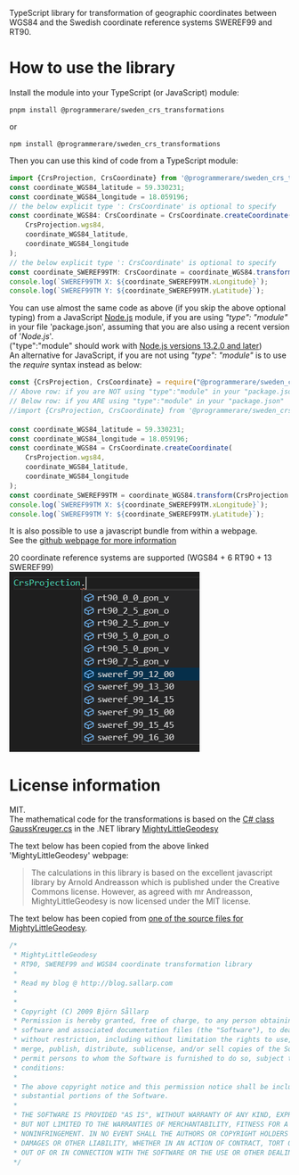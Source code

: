 TypeScript library for transformation of geographic coordinates between WGS84 and the Swedish coordinate reference systems SWEREF99 and RT90.

# How to use the library

Install the module into your TypeScript (or JavaScript) module:

```shell-script
pnpm install @programmerare/sweden_crs_transformations
```
or
```shell-script
npm install @programmerare/sweden_crs_transformations
```

Then you can use this kind of code from a TypeScript module:
```typescript
import {CrsProjection, CrsCoordinate} from '@programmerare/sweden_crs_transformations';
const coordinate_WGS84_latitude = 59.330231;
const coordinate_WGS84_longitude = 18.059196;
// the below explicit type ': CrsCoordinate' is optional to specify
const coordinate_WGS84: CrsCoordinate = CrsCoordinate.createCoordinate(
    CrsProjection.wgs84,
    coordinate_WGS84_latitude,      
    coordinate_WGS84_longitude
);
// the below explicit type ': CrsCoordinate' is optional to specify
const coordinate_SWEREF99TM: CrsCoordinate = coordinate_WGS84.transform(CrsProjection.sweref_99_tm);
console.log(`SWEREF99TM X: ${coordinate_SWEREF99TM.xLongitude}`);
console.log(`SWEREF99TM Y: ${coordinate_SWEREF99TM.yLatitude}`);
```
You can use almost the same code as above (if you skip the above optional typing) from a JavaScript [Node.js](https://nodejs.org) module, if you are using *"type": "module"* in your file 'package.json', assuming that you are also using a recent version of '*Node.js*'.  
("type":"module" should work with [Node.js versions 13.2.0 and later](https://nodejs.medium.com/announcing-core-node-js-support-for-ecmascript-modules-c5d6dc29b663))  
An alternative for JavaScript, if you are not using *"type": "module"*  is to use the *require* syntax instead as below:

```javascript
const {CrsProjection, CrsCoordinate} = require("@programmerare/sweden_crs_transformations");
// Above row: if you are NOT using "type":"module" in your "package.json"
// Below row: if you ARE using "type":"module" in your "package.json"
//import {CrsProjection, CrsCoordinate} from '@programmerare/sweden_crs_transformations';

const coordinate_WGS84_latitude = 59.330231;
const coordinate_WGS84_longitude = 18.059196;
const coordinate_WGS84 = CrsCoordinate.createCoordinate(
    CrsProjection.wgs84,
    coordinate_WGS84_latitude,      
    coordinate_WGS84_longitude
);
const coordinate_SWEREF99TM = coordinate_WGS84.transform(CrsProjection.sweref_99_tm);
console.log(`SWEREF99TM X: ${coordinate_SWEREF99TM.xLongitude}`);
console.log(`SWEREF99TM Y: ${coordinate_SWEREF99TM.yLatitude}`);
```

It is also possible to use a javascript bundle from within a webpage.  
See the [github webpage for more information](https://github.com/TomasJohansson/sweden_crs_transformations_4typescript)

20 coordinate reference systems are supported (WGS84 + 6 RT90 + 13 SWEREF99)  
![rt90_sweref](https://github.com/TomasJohansson/sweden_crs_transformations_4typescript/blob/typescript_SwedenCrsTransformations/docs/images/rt90_sweref.png?raw=true)

# License information

MIT.  
The mathematical code for the transformations is based on the [C# class GaussKreuger.cs](https://github.com/bjornsallarp/MightyLittleGeodesy/blob/master/MightyLittleGeodesy/Classes/GaussKreuger.cs) in the .NET library [MightyLittleGeodesy](https://github.com/bjornsallarp/MightyLittleGeodesy/)

The text below has been copied from the above linked 'MightyLittleGeodesy' webpage:
> The calculations in this library is based on the excellent javascript library by Arnold Andreasson which is published under the Creative Commons license. However, as agreed with mr Andreasson, MightyLittleGeodesy is now licensed under the MIT license.

The text below has been copied from [one of the source files for MightyLittleGeodesy](https://github.com/bjornsallarp/MightyLittleGeodesy/blob/83491fc6e7454f5d90d792610b317eca7a332334/MightyLittleGeodesy/Classes/GaussKreuger.cs).
```C#
/*
 * MightyLittleGeodesy 
 * RT90, SWEREF99 and WGS84 coordinate transformation library
 * 
 * Read my blog @ http://blog.sallarp.com
 * 
 * 
 * Copyright (C) 2009 Björn Sållarp
 * Permission is hereby granted, free of charge, to any person obtaining a copy of this 
 * software and associated documentation files (the "Software"), to deal in the Software 
 * without restriction, including without limitation the rights to use, copy, modify, 
 * merge, publish, distribute, sublicense, and/or sell copies of the Software, and to 
 * permit persons to whom the Software is furnished to do so, subject to the following 
 * conditions:
 * 
 * The above copyright notice and this permission notice shall be included in all copies or 
 * substantial portions of the Software.
 * 
 * THE SOFTWARE IS PROVIDED "AS IS", WITHOUT WARRANTY OF ANY KIND, EXPRESS OR IMPLIED, INCLUDING 
 * BUT NOT LIMITED TO THE WARRANTIES OF MERCHANTABILITY, FITNESS FOR A PARTICULAR PURPOSE AND 
 * NONINFRINGEMENT. IN NO EVENT SHALL THE AUTHORS OR COPYRIGHT HOLDERS BE LIABLE FOR ANY CLAIM, 
 * DAMAGES OR OTHER LIABILITY, WHETHER IN AN ACTION OF CONTRACT, TORT OR OTHERWISE, ARISING FROM, 
 * OUT OF OR IN CONNECTION WITH THE SOFTWARE OR THE USE OR OTHER DEALINGS IN THE SOFTWARE.
 */
 ```
